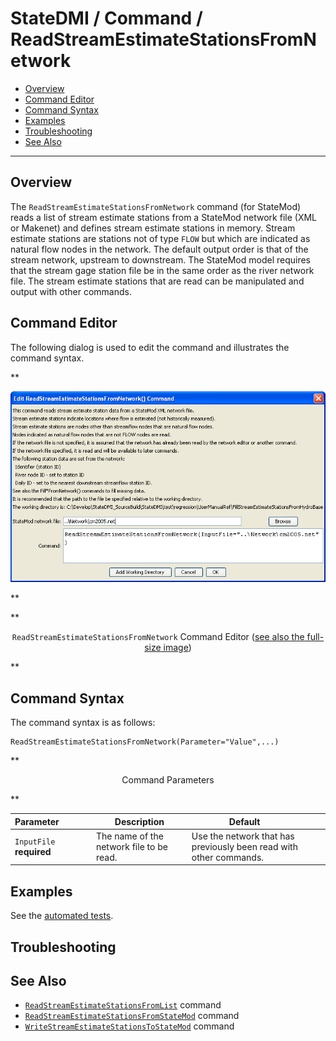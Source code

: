 # StateDMI / Command / ReadStreamEstimateStationsFromNetwork #

* [Overview](#overview)
* [Command Editor](#command-editor)
* [Command Syntax](#command-syntax)
* [Examples](#examples)
* [Troubleshooting](#troubleshooting)
* [See Also](#see-also)

-------------------------

## Overview ##

The `ReadStreamEstimateStationsFromNetwork` command (for StateMod)
reads a list of stream estimate stations from a StateMod network file (XML or Makenet) and defines stream estimate stations in memory.
Stream estimate stations are stations not of type `FLOW` but which are indicated as natural flow nodes in the network.
The default output order is that of the stream network, upstream to downstream.
The StateMod model requires that the stream gage station file be in the same order as the river network file.
The stream estimate stations that are read can be manipulated and output with other commands.

## Command Editor ##

The following dialog is used to edit the command and illustrates the command syntax.

**<p style="text-align: center;">
![ReadStreamEstimateStationsFromNetwork](ReadStreamEstimateStationsFromNetwork.png)
</p>**

**<p style="text-align: center;">
`ReadStreamEstimateStationsFromNetwork` Command Editor (<a href="../ReadStreamEstimateStationsFromNetwork.png">see also the full-size image</a>)
</p>**

## Command Syntax ##

The command syntax is as follows:

```text
ReadStreamEstimateStationsFromNetwork(Parameter="Value",...)
```
**<p style="text-align: center;">
Command Parameters
</p>**

| **Parameter**&nbsp;&nbsp;&nbsp;&nbsp;&nbsp;&nbsp;&nbsp;&nbsp;&nbsp;&nbsp;&nbsp;&nbsp; | **Description** | **Default**&nbsp;&nbsp;&nbsp;&nbsp;&nbsp;&nbsp;&nbsp;&nbsp;&nbsp;&nbsp; |
| --------------|-----------------|----------------- |
| `InputFile`<br>**required** | The name of the network file to be read. | Use the network that has previously been read with other commands. |

## Examples ##

See the [automated tests](https://github.com/OpenCDSS/cdss-app-statedmi-test/tree/master/test/regression/commands/ReadStreamEstimateStationsFromNetwork).

## Troubleshooting ##

## See Also ##

* [`ReadStreamEstimateStationsFromList`](../ReadStreamEstimateStationsFromList/ReadStreamEstimateStationsFromList.md) command
* [`ReadStreamEstimateStationsFromStateMod`](../ReadStreamEstimateStationsFromStateMod/ReadStreamEstimateStationsFromStateMod.md) command
* [`WriteStreamEstimateStationsToStateMod`](../WriteStreamEstimateStationsToStateMod/WriteStreamEstimateStationsToStateMod.md) command
